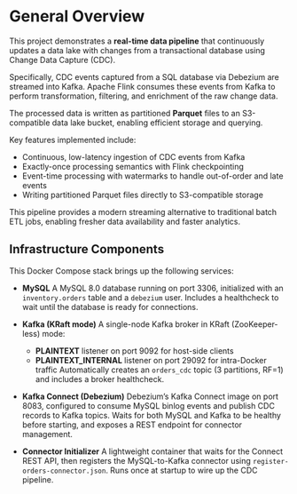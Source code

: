 # General Overview

This project demonstrates a **real-time data pipeline** that continuously updates a data lake with changes from a transactional database using Change Data Capture (CDC).

Specifically, CDC events captured from a SQL database via Debezium are streamed into Kafka. Apache Flink consumes these events from Kafka to perform transformation, filtering, and enrichment of the raw change data.

The processed data is written as partitioned **Parquet** files to an S3-compatible data lake bucket, enabling efficient storage and querying.

Key features implemented include:

- Continuous, low-latency ingestion of CDC events from Kafka
- Exactly-once processing semantics with Flink checkpointing
- Event-time processing with watermarks to handle out-of-order and late events
- Writing partitioned Parquet files directly to S3-compatible storage

This pipeline provides a modern streaming alternative to traditional batch ETL jobs, enabling fresher data availability and faster analytics.

## Infrastructure Components

This Docker Compose stack brings up the following services:

- **MySQL**
  A MySQL 8.0 database running on port 3306, initialized with an `inventory.orders` table and a `debezium` user. Includes a healthcheck to wait until the database is ready for connections.
- **Kafka (KRaft mode)**
  A single-node Kafka broker in KRaft (ZooKeeper-less) mode:

  - **PLAINTEXT** listener on port 9092 for host-side clients
  - **PLAINTEXT_INTERNAL** listener on port 29092 for intra-Docker traffic
    Automatically creates an `orders_cdc` topic (3 partitions, RF=1) and includes a broker healthcheck.
- **Kafka Connect (Debezium)**
  Debezium’s Kafka Connect image on port 8083, configured to consume MySQL binlog events and publish CDC records to Kafka topics. Waits for both MySQL and Kafka to be healthy before starting, and exposes a REST endpoint for connector management.
- **Connector Initializer**
  A lightweight container that waits for the Connect REST API, then registers the MySQL-to-Kafka connector using `register-orders-connector.json`. Runs once at startup to wire up the CDC pipeline.
